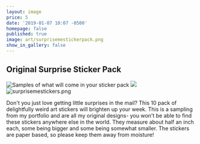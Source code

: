 ```yaml
---
layout: image
price: 5
date: '2019-01-07 10:07 -0500'
homepage: false
published: true
image: art/surprisemestickerpack.png
show_in_gallery: false
---
```

## Original Surprise Sticker Pack

![Samples of what will come in your sticker pack]({{site.baseurl}}/media/surprisemestickers.png)
![]({{site.baseurl}}/art/surprisemestickerpack.png)
![surprisemestickers.png]({{site.baseurl}}/art/surprisemestickers.png)


Don't you just love getting little surprises in the mail? This 10 pack of delightfully weird art stickers will brighten up your week. This is a sampling from my portfolio and are all my original designs- you won't be able to find these stickers anywhere else in the world. They measure about half an inch each, some being bigger and some being somewhat smaller. The stickers are paper based, so please keep them away from moisture!
